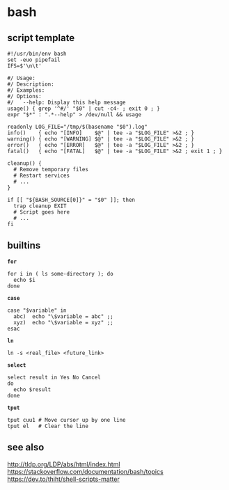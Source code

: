# bash

## script template

```shell
#!/usr/bin/env bash
set -euo pipefail
IFS=$'\n\t'

#/ Usage:
#/ Description:
#/ Examples:
#/ Options:
#/   --help: Display this help message
usage() { grep '^#/' "$0" | cut -c4- ; exit 0 ; }
expr "$*" : ".*--help" > /dev/null && usage

readonly LOG_FILE="/tmp/$(basename "$0").log"
info()    { echo "[INFO]    $@" | tee -a "$LOG_FILE" >&2 ; }
warning() { echo "[WARNING] $@" | tee -a "$LOG_FILE" >&2 ; }
error()   { echo "[ERROR]   $@" | tee -a "$LOG_FILE" >&2 ; }
fatal()   { echo "[FATAL]   $@" | tee -a "$LOG_FILE" >&2 ; exit 1 ; }

cleanup() {
  # Remove temporary files
  # Restart services
  # ...
}

if [[ "${BASH_SOURCE[0]}" = "$0" ]]; then
  trap cleanup EXIT
  # Script goes here
  # ...
fi
```

## builtins

**`for`**
```shell
for i in ( ls some-directory ); do
  echo $i
done
```

**`case`**
```shell
case "$variable" in
  abc)  echo "\$variable = abc" ;;
  xyz)  echo "\$variable = xyz" ;;
esac
```

**`ln`**
```shell
ln -s <real_file> <future_link>
```

**`select`**
```shell
select result in Yes No Cancel
do
  echo $result
done
```

**`tput`**
```shell
tput cuu1 # Move cursor up by one line
tput el   # Clear the line
```

## see also

http://tldp.org/LDP/abs/html/index.html  
https://stackoverflow.com/documentation/bash/topics  
https://dev.to/thiht/shell-scripts-matter  
